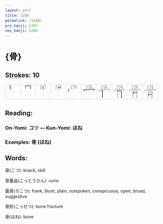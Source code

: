 ```yaml
---
layout: post
title: 1288
permalink: /1288/
pre_kanji: 1287
nex_kanji: 1289
---
```


# {骨}

## Strokes: 10

<div class="stroke"><img src="../images/E9AAA8.png" /></div>

## Reading:

### On-Yomi: コツ &mdash; Kun-Yomi: ほね

### Examples: 骨 (ほね)

## Words:

骨(こつ): knack, skill

骨董品(こっとうひん): curio

露骨(ろこつ): frank, blunt, plain, outspoken, conspicuous, open, broad, suggestive

骨折(こっせつ): bone fracture

骨(ほね): bone

